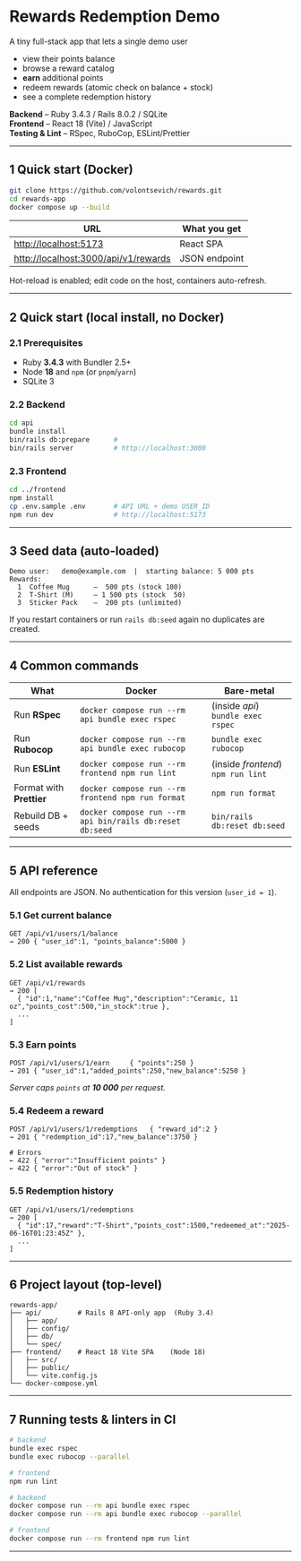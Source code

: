 # Rewards Redemption Demo

A tiny full-stack app that lets a single demo user

* view their points balance  
* browse a reward catalog  
* **earn** additional points  
* redeem rewards (atomic check on balance + stock)  
* see a complete redemption history  

**Backend** – Ruby 3.4.3 / Rails 8.0.2 / SQLite  
**Frontend** – React 18 (Vite) / JavaScript  
**Testing & Lint** – RSpec, RuboCop, ESLint/Prettier

---

## 1 Quick start (Docker)

```bash
git clone https://github.com/volontsevich/rewards.git
cd rewards-app
docker compose up --build
````

| URL                                                                          | What you get  |
| ---------------------------------------------------------------------------- | ------------- |
| [http://localhost:5173](http://localhost:5173)                               | React SPA     |
| [http://localhost:3000/api/v1/rewards](http://localhost:3000/api/v1/rewards) | JSON endpoint |

Hot-reload is enabled; edit code on the host, containers auto-refresh.

---

## 2 Quick start (local install, no Docker)

### 2.1 Prerequisites

* Ruby **3.4.3** with Bundler 2.5+
* Node **18** and `npm` (or `pnpm`/`yarn`)
* SQLite 3

### 2.2 Backend

```bash
cd api
bundle install
bin/rails db:prepare      # 
bin/rails server          # http://localhost:3000
```

### 2.3 Frontend

```bash
cd ../frontend
npm install
cp .env.sample .env       # API URL + demo USER_ID
npm run dev               # http://localhost:5173
```

---

## 3 Seed data (auto-loaded)

```
Demo user:   demo@example.com  |  starting balance: 5 000 pts
Rewards:
  1  Coffee Mug      –  500 pts (stock 100)
  2  T-Shirt (M)     – 1 500 pts (stock  50)
  3  Sticker Pack    –  200 pts (unlimited)
```

If you restart containers or run `rails db:seed` again no duplicates are created.

---

## 4 Common commands

| What                     | Docker                                                   | Bare-metal                         |
| ------------------------ | -------------------------------------------------------- | ---------------------------------- |
| Run **RSpec**            | `docker compose run --rm api bundle exec rspec`          | (inside *api*) `bundle exec rspec` |
| Run **Rubocop**          | `docker compose run --rm api bundle exec rubocop`        | `bundle exec rubocop`              |
| Run **ESLint**           | `docker compose run --rm frontend npm run lint`          | (inside *frontend*) `npm run lint` |
| Format with **Prettier** | `docker compose run --rm frontend npm run format`        | `npm run format`                   |
| Rebuild DB + seeds       | `docker compose run --rm api bin/rails db:reset db:seed` | `bin/rails db:reset db:seed`       |

---

## 5 API reference

All endpoints are JSON. No authentication for this version (`user_id = 1`).

### 5.1 Get current balance

```
GET /api/v1/users/1/balance
→ 200 { "user_id":1, "points_balance":5000 }
```

### 5.2 List available rewards

```
GET /api/v1/rewards
→ 200 [
  { "id":1,"name":"Coffee Mug","description":"Ceramic, 11 oz","points_cost":500,"in_stock":true },
  ...
]
```

### 5.3 Earn points

```
POST /api/v1/users/1/earn     { "points":250 }
→ 201 { "user_id":1,"added_points":250,"new_balance":5250 }
```

*Server caps `points` at **10 000** per request.*

### 5.4 Redeem a reward

```
POST /api/v1/users/1/redemptions   { "reward_id":2 }
→ 201 { "redemption_id":17,"new_balance":3750 }

# Errors
← 422 { "error":"Insufficient points" }
← 422 { "error":"Out of stock" }
```

### 5.5 Redemption history

```
GET /api/v1/users/1/redemptions
→ 200 [
  { "id":17,"reward":"T-Shirt","points_cost":1500,"redeemed_at":"2025-06-16T01:23:45Z" },
  ...
]
```

---

## 6 Project layout (top-level)

```
rewards-app/
├── api/         # Rails 8 API-only app  (Ruby 3.4)
│   ├── app/
│   ├── config/
│   ├── db/
│   └── spec/
├── frontend/    # React 18 Vite SPA    (Node 18)
│   ├── src/
│   ├── public/
│   └── vite.config.js
└── docker-compose.yml
```

---

## 7 Running tests & linters in CI

```bash
# backend
bundle exec rspec
bundle exec rubocop --parallel

# frontend
npm run lint
```

```bash
# backend
docker compose run --rm api bundle exec rspec
docker compose run --rm api bundle exec rubocop --parallel

# frontend
docker compose run --rm frontend npm run lint
```

---
